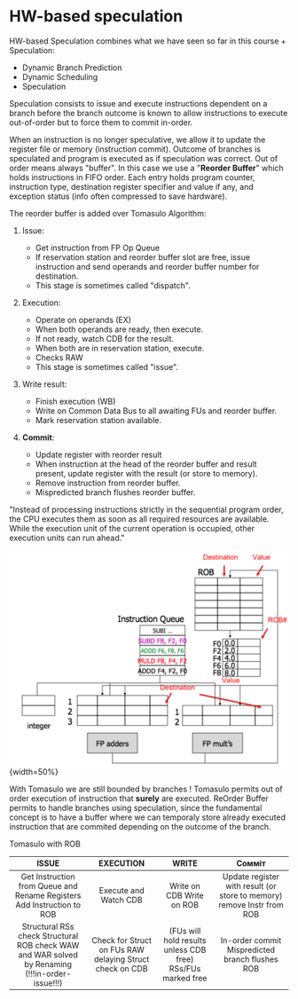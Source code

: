 
# HW-based speculation 

HW-based Speculation combines what we have seen so far in this course + Speculation:

- Dynamic Branch Prediction 
- Dynamic Scheduling
- Speculation

Speculation consists to issue and execute instructions dependent on a branch before the branch outcome is known to allow instructions to execute out-of-order but to force them to commit in-order. 

When an instruction is no longer speculative, we allow it to update the register file or memory (instruction commit).
Outcome of branches is speculated and program is executed as if speculation was correct.
Out of order means always "buffer". In this case we use a "**Reorder Buffer**" which holds instructions in FIFO order. 
Each entry holds program counter, instruction type, destination register specifier and value if any, and exception status (info often compressed to save hardware). 

The reorder buffer is added over Tomasulo Algorithm: 

1. Issue: 
	- Get instruction from FP Op Queue 
	- If reservation station and reorder buffer slot are free, issue instruction and send operands and reorder buffer number for destination. 
	- This stage is sometimes called "dispatch".

2. Execution: 
	- Operate on operands (EX) 
	- When both operands are ready, then execute. 
	- If not ready, watch CDB for the result. 
	- When both are in reservation station, execute. 
	- Checks RAW 
	- This stage is sometimes called "issue".

3. Write result: 
	- Finish execution (WB) 
	- Write on Common Data Bus to all awaiting FUs and reorder buffer. 
	- Mark reservation station available. 

4. **Commit**: 
	- Update register with reorder result 
	- When instruction at the head of the reorder buffer and result present, update register with the result (or store to memory). 
	- Remove instruction from reorder buffer. 
	- Mispredicted branch flushes reorder buffer. 


"Instead of processing instructions strictly in the sequential program order, the CPU executes them as soon as all required resources are available. While the execution unit of the current operation is occupied, other execution units can run ahead."


![](images/02a04682daf1552de03e0e67f6af3f25.png){width=50%}


With Tomasulo we are still bounded by branches ! Tomasulo permits out of order execution of instruction that **surely** are executed. ReOrder Buffer permits to handle branches using speculation, since the fundamental concept is to have a buffer where we can temporaly store already executed instruction that are commited depending on the outcome of the branch. 



Tomasulo with ROB 

| ISSUE | EXECUTION | WRITE | Сомміт |
| :---: | :---: | :---: | :---: |
|   Get Instruction  from Queue and  Rename  Registers  Add Instruction  to ROB  |   Execute and Watch  CDB |  Write on CDB Write on ROB  |   Update register with  result (or store to  memory) remove Instr from  ROB  |
|  Structural RSs  check Structural ROB  check WAW and WAR  solved by  Renaming  (!!!in-order-  issue!!!) |   Check for Struct on  FUs RAW delaying Struct check on CDB |   (FUs will hold results  unless CDB free)  RSs/FUs marked free  |  In-order commit Mispredicted branch  flushes ROB  |